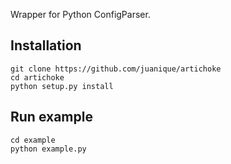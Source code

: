 Wrapper for Python ConfigParser.

## Installation

    git clone https://github.com/juanique/artichoke
    cd artichoke
    python setup.py install

## Run example

    cd example
    python example.py
